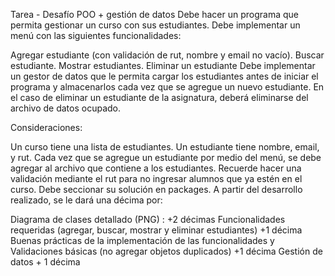 Tarea - Desafío POO + gestión de datos
Debe hacer un programa que permita gestionar un curso con sus estudiantes. Debe implementar un menú con las siguientes funcionalidades:

Agregar estudiante (con validación de rut, nombre y email no vacío).
Buscar estudiante.
Mostrar estudiantes.
Eliminar un estudiante
Debe implementar un gestor de datos que le permita cargar los estudiantes antes de iniciar el programa y almacenarlos cada vez que se agregue un nuevo estudiante. En el caso de eliminar un estudiante de la asignatura, deberá eliminarse del archivo de datos ocupado.

Consideraciones:

Un curso tiene una lista de estudiantes.
Un estudiante tiene nombre, email, y rut.
Cada vez que se agregue un estudiante por medio del menú, se debe agregar al archivo que contiene a los estudiantes.
Recuerde hacer una validación mediante el rut para no ingresar alumnos que ya estén en el curso.
Debe seccionar su solución en packages.
A partir del desarrollo realizado, se le dará una décima por:

Diagrama de clases detallado (PNG) : +2 décimas
Funcionalidades requeridas (agregar, buscar, mostrar y eliminar estudiantes) +1 décima
Buenas prácticas de la implementación de las funcionalidades y Validaciones básicas (no agregar objetos duplicados) +1 décima
Gestión de datos + 1 décima
